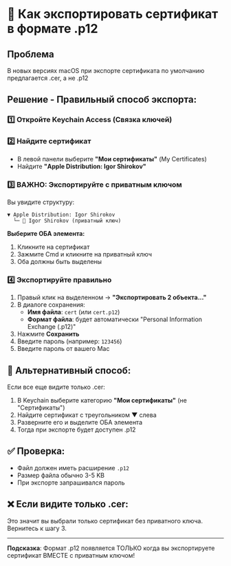 # 📱 Как экспортировать сертификат в формате .p12

## Проблема
В новых версиях macOS при экспорте сертификата по умолчанию предлагается .cer, а не .p12

## Решение - Правильный способ экспорта:

### 1️⃣ Откройте Keychain Access (Связка ключей)

### 2️⃣ Найдите сертификат
- В левой панели выберите **"Мои сертификаты"** (My Certificates)
- Найдите **"Apple Distribution: Igor Shirokov"**

### 3️⃣ ВАЖНО: Экспортируйте с приватным ключом
Вы увидите структуру:
```
▼ Apple Distribution: Igor Shirokov
  └─ 🔑 Igor Shirokov (приватный ключ)
```

**Выберите ОБА элемента:**
1. Кликните на сертификат
2. Зажмите Cmd и кликните на приватный ключ
3. Оба должны быть выделены

### 4️⃣ Экспортируйте правильно
1. Правый клик на выделенном → **"Экспортировать 2 объекта..."**
2. В диалоге сохранения:
   - **Имя файла**: `cert` (или `cert.p12`)
   - **Формат файла**: будет автоматически "Personal Information Exchange (.p12)"
3. Нажмите **Сохранить**
4. Введите пароль (например: `123456`)
5. Введите пароль от вашего Mac

## 🎯 Альтернативный способ:

Если все еще видите только .cer:
1. В Keychain выберите категорию **"Мои сертификаты"** (не "Сертификаты")
2. Найдите сертификат с треугольником ▼ слева
3. Разверните его и выделите ОБА элемента
4. Тогда при экспорте будет доступен .p12

## ✅ Проверка:
- Файл должен иметь расширение `.p12`
- Размер файла обычно 3-5 KB
- При экспорте запрашивался пароль

## ❌ Если видите только .cer:
Это значит вы выбрали только сертификат без приватного ключа. Вернитесь к шагу 3.

---

**Подсказка**: Формат .p12 появляется ТОЛЬКО когда вы экспортируете сертификат ВМЕСТЕ с приватным ключом! 